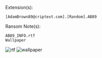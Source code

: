 Extension(s): 
```
[AdamBrown89@criptext.com].[Random].AB89
```
Ransom Note(s): 
```
AB89_INFO.rtf
Wallpaper
```
![rtf](https://github.com/user-attachments/assets/b9367310-a4a8-4fa5-b00a-6406b846e719)
![wallpaper](https://github.com/user-attachments/assets/54f4d840-02ba-499c-b61a-e87c9eb186ce)
